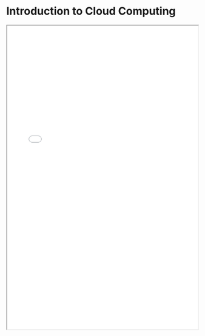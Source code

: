 # Introduction to Cloud Computing

<iframe width="100%" height="800" src="./img/Week 1 IntrotoCloudComputing.pdf"></iframe>
